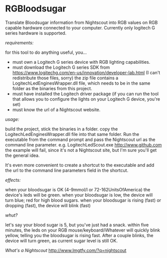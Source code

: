 # RGBloodsugar
Translate Bloodsugar information from Nightscout into RGB values on RGB capable hardware connected to your computer. Currently only logitech G series hardware is supported.

*requirements:*

for this tool to do anything useful, you...
- must own a Logitech G series device with RGB lighting capabilities.
- must download the Logitech G series SDK from https://www.logitechg.com/en-us/innovation/developer-lab.html (I can't redistribute those files, sorry)
  the zip file contains a LogitechLedEnginesWrapper.dll file, which needs to be in the same folder as the binaries from this project.
- must have installed the Logitech driver package (if you can run the tool that allows you to configure the lights on your Logitech G device, you're set)
- must know the url of a Nightscout website.

*usage:*

build the project, stick the binaries in a folder.
copy the LogitechLedEnginesWrapper.dll file into that same folder.
Run the executable from the command prompt and pass the Nightscout url as the command line parameter.
e.g. LogitechLedScout.exe http://www.github.com
the example will fail, since it's not a Nightscout site, but I'm sure you'll get the general idea.

It's even more convenient to create a shortcut to the executable and add the url to the command line parameters field in the shortcut.

*effects:*

when your bloodsugar is OK (4-9mmol/l or 72-162UnitsOfAmerica) the device's leds will be green.
when your bloodsugar is low, the device will turn blue; red for high blood sugars.
when your bloodsugar is rising (fast) or dropping (fast), the device will blink (fast)

*whut?*

let's say your blood sugar is 5, but you've just had a snack. 
within five minutes, the leds on your RGB mouse/keyboard/iWhatever will quickly blink yellow, telling you the bloodsugar is rising fast. After a couple blinks, the device will turn green, as current sugar level is still OK.

*What's a Nightscout*
http://www.lmgtfy.com/?q=nightscout
